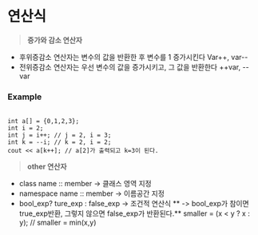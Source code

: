 연산식
=========================

> **증가와 감소 연산자**
* 후위증감소 연산자는 변수의 값을 반환한 후 변수를 1 증가시킨다 Var++, var--
* 전위증감소 연산자는 우선 변수의 값을 증가시키고, 그 값을 반환한다 ++var, --var

### Example
<pre> <code>
int a[] = {0,1,2,3};
int i = 2;
int j = i++; // j = 2, i = 3;
int k = --i; // k = 2, i = 2;
cout << a[k++]; // a[2]가 출력되고 k=3이 된다.
</code></pre>

> **other 연산자**
* class name :: member -> 클래스 영역 지정
* namespace name :: member -> 이름공간 지정
* bool_exp? ture_exp : false_exp -> 조건적 연산식
  ** -> bool_exp가 참이면 true_exp반환, 그렇지 않으면 false_exp가 반환된다.**
  smaller = (x < y ? x : y); // smaller = min(x,y) 
